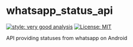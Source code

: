 # whatsapp_status_api

[![style: very good analysis][very_good_analysis_badge]][very_good_analysis_link]
[![License: MIT][license_badge]][license_link]

API providing statuses from whatsapp on Android

[license_badge]: https://img.shields.io/badge/license-MIT-blue.svg
[license_link]: https://opensource.org/licenses/MIT
[very_good_analysis_badge]: https://img.shields.io/badge/style-very_good_analysis-B22C89.svg
[very_good_analysis_link]: https://pub.dev/packages/very_good_analysis
